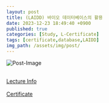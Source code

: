 ```yaml
---
layout: post
title: (LAIDD) 바이오 데이터베이스의 활용
date: 2023-12-23 18:49:40 +0900
published: true
categories: [Study, L-Certificate]
tags: [certificate,database,LAIDD]
img_path: /assets/img/post/
---
```


![Post-Image](CERTIFICATE-using_bio_databases.png)
<br><br>

[Lecture Info](https://www.laidd.org/local/ubonline/view.php?id=172&group=1&returnurl=aHR0cHM6Ly93d3cubGFpZGQub3JnL2xvY2FsL3Vib25saW5lL2luZGV4LnBocD9vcmRlcnR5cGU9cmNfZCZncm91cD0xJmtleXdvcmQ9JUVCJUIwJTk0JUVDJTlEJUI0JUVDJTk4JUE0KyVFQiU4RCVCMCVFQyU5RCVCNCVFRCU4NCVCMCVFQiVCMiVBMCVFQyU5RCVCNCVFQyU4QSVBNCZlbnJvbF9zdGFydD0mZW5yb2xfZW5kPSZzdHVkeV9zdGFydD0mc3R1ZHlfZW5kPSZyZWNvbW1lbmQtb25vZmY9MA==)
<br><br>
[Certificate](https://www.laidd.org/local/ubonline/view.php?id=172&group=1&returnurl=aHR0cHM6Ly93d3cubGFpZGQub3JnL2xvY2FsL3Vib25saW5lL2luZGV4LnBocD9vcmRlcnR5cGU9cmNfZCZncm91cD0xJmtleXdvcmQ9JUVCJUIwJTk0JUVDJTlEJUI0JUVDJTk4JUE0KyVFQiU4RCVCMCVFQyU5RCVCNCVFRCU4NCVCMCVFQiVCMiVBMCVFQyU5RCVCNCVFQyU4QSVBNCZlbnJvbF9zdGFydD0mZW5yb2xfZW5kPSZzdHVkeV9zdGFydD0mc3R1ZHlfZW5kPSZyZWNvbW1lbmQtb25vZmY9MA==)